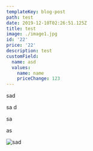```yaml
---
templateKey: blog-post
path: test
date: 2019-12-10T02:26:51.125Z
title: test
image: ./image1.jpg
id: '22'
price: '22'
description: test
customField:
  name: asd
  values:
    name: name
    priceChange: 123
---
```

sad 

sa d

sa 

as

![sad ](/images/informationstechnologie.svg "as da")
